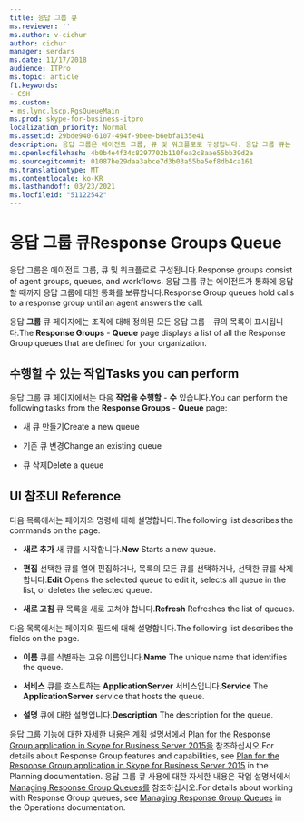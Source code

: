 ```yaml
---
title: 응답 그룹 큐
ms.reviewer: ''
ms.author: v-cichur
author: cichur
manager: serdars
ms.date: 11/17/2018
audience: ITPro
ms.topic: article
f1.keywords:
- CSH
ms.custom:
- ms.lync.lscp.RgsQueueMain
ms.prod: skype-for-business-itpro
localization_priority: Normal
ms.assetid: 29bde940-6107-494f-9bee-b6ebfa135e41
description: 응답 그룹은 에이전트 그룹, 큐 및 워크플로로 구성됩니다. 응답 그룹 큐는 에이전트가 통화에 응답할 때까지 응답 그룹에 대한 통화를 보류합니다.
ms.openlocfilehash: 4b0b4e4f34c8297702b110fea2c8aae55bb39d2a
ms.sourcegitcommit: 01087be29daa3abce7d3b03a55ba5ef8db4ca161
ms.translationtype: MT
ms.contentlocale: ko-KR
ms.lasthandoff: 03/23/2021
ms.locfileid: "51122542"
---
```

# <a name="response-groups-queue"></a><span data-ttu-id="7c11a-104">응답 그룹 큐</span><span class="sxs-lookup"><span data-stu-id="7c11a-104">Response Groups Queue</span></span>

<span data-ttu-id="7c11a-105">응답 그룹은 에이전트 그룹, 큐 및 워크플로로 구성됩니다.</span><span class="sxs-lookup"><span data-stu-id="7c11a-105">Response groups consist of agent groups, queues, and workflows.</span></span> <span data-ttu-id="7c11a-106">응답 그룹 큐는 에이전트가 통화에 응답할 때까지 응답 그룹에 대한 통화를 보류합니다.</span><span class="sxs-lookup"><span data-stu-id="7c11a-106">Response Group queues hold calls to a response group until an agent answers the call.</span></span>

<span data-ttu-id="7c11a-107">응답 **그룹** 큐 페이지에는 조직에 대해 정의된 모든 응답 그룹  -   큐의 목록이 표시됩니다.</span><span class="sxs-lookup"><span data-stu-id="7c11a-107">The **Response Groups** - **Queue** page displays a list of all the Response Group queues that are defined for your organization.</span></span>

## <a name="tasks-you-can-perform"></a><span data-ttu-id="7c11a-108">수행할 수 있는 작업</span><span class="sxs-lookup"><span data-stu-id="7c11a-108">Tasks you can perform</span></span>

<span data-ttu-id="7c11a-109">응답 그룹 큐 페이지에서는 다음 **작업을 수행할**  -  **수** 있습니다.</span><span class="sxs-lookup"><span data-stu-id="7c11a-109">You can perform the following tasks from the **Response Groups** - **Queue** page:</span></span>

- <span data-ttu-id="7c11a-110">새 큐 만들기</span><span class="sxs-lookup"><span data-stu-id="7c11a-110">Create a new queue</span></span>

- <span data-ttu-id="7c11a-111">기존 큐 변경</span><span class="sxs-lookup"><span data-stu-id="7c11a-111">Change an existing queue</span></span>

- <span data-ttu-id="7c11a-112">큐 삭제</span><span class="sxs-lookup"><span data-stu-id="7c11a-112">Delete a queue</span></span>

## <a name="ui-reference"></a><span data-ttu-id="7c11a-113">UI 참조</span><span class="sxs-lookup"><span data-stu-id="7c11a-113">UI Reference</span></span>

<span data-ttu-id="7c11a-114">다음 목록에서는 페이지의 명령에 대해 설명합니다.</span><span class="sxs-lookup"><span data-stu-id="7c11a-114">The following list describes the commands on the page.</span></span>

- <span data-ttu-id="7c11a-115">**새로 추가** 새 큐를 시작합니다.</span><span class="sxs-lookup"><span data-stu-id="7c11a-115">**New** Starts a new queue.</span></span>

- <span data-ttu-id="7c11a-116">**편집** 선택한 큐를 열어 편집하거나, 목록의 모든 큐를 선택하거나, 선택한 큐를 삭제합니다.</span><span class="sxs-lookup"><span data-stu-id="7c11a-116">**Edit** Opens the selected queue to edit it, selects all queue in the list, or deletes the selected queue.</span></span>

- <span data-ttu-id="7c11a-117">**새로 고침** 큐 목록을 새로 고쳐야 합니다.</span><span class="sxs-lookup"><span data-stu-id="7c11a-117">**Refresh** Refreshes the list of queues.</span></span>

<span data-ttu-id="7c11a-118">다음 목록에서는 페이지의 필드에 대해 설명합니다.</span><span class="sxs-lookup"><span data-stu-id="7c11a-118">The following list describes the fields on the page.</span></span>

- <span data-ttu-id="7c11a-119">**이름** 큐를 식별하는 고유 이름입니다.</span><span class="sxs-lookup"><span data-stu-id="7c11a-119">**Name** The unique name that identifies the queue.</span></span>

- <span data-ttu-id="7c11a-120">**서비스** 큐를 호스트하는 **ApplicationServer** 서비스입니다.</span><span class="sxs-lookup"><span data-stu-id="7c11a-120">**Service** The **ApplicationServer** service that hosts the queue.</span></span>

- <span data-ttu-id="7c11a-121">**설명** 큐에 대한 설명입니다.</span><span class="sxs-lookup"><span data-stu-id="7c11a-121">**Description** The description for the queue.</span></span>

<span data-ttu-id="7c11a-122">응답 그룹 기능에 대한 자세한 내용은 계획 설명서에서 [Plan for the Response Group application in Skype for Business Server 2015을](../../plan-your-deployment/enterprise-voice-solution/response-group.md) 참조하십시오.</span><span class="sxs-lookup"><span data-stu-id="7c11a-122">For details about Response Group features and capabilities, see [Plan for the Response Group application in Skype for Business Server 2015](../../plan-your-deployment/enterprise-voice-solution/response-group.md) in the Planning documentation.</span></span> <span data-ttu-id="7c11a-123">응답 그룹 큐 사용에 대한 자세한 내용은 작업 설명서에서 [Managing Response Group Queues를](/previous-versions/office/lync-server-2013/lync-server-2013-managing-response-group-queues) 참조하십시오.</span><span class="sxs-lookup"><span data-stu-id="7c11a-123">For details about working with Response Group queues, see [Managing Response Group Queues](/previous-versions/office/lync-server-2013/lync-server-2013-managing-response-group-queues) in the Operations documentation.</span></span>